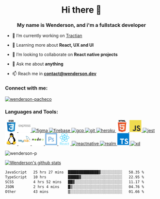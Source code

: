 <!--
**Wenderson-P/wenderson-p** is a ✨ _special_ ✨ repository because its `README.md` (this file) appears on your GitHub profile.**
-->

<h1 align="center">Hi there 👋</h1>
<h3 align="center">My name is Wenderson, and i'm a fullstack developer</h3>

- 🔭 I’m currently working on [Tractian](https://tractian.com/)

- 🌱 Learning more about **React, UX and UI**

- 👯 I’m looking to collaborate on **React native projects**

- 💬 Ask me about **anything**

- 📫 Reach me in **contact@wenderson.dev**

<h3 align="left">Connect with me:</h3>
<p align="left">
<a href="https://linkedin.com/in/wenderson-pacheco" target="blank"><img align="center" src="https://cdn.jsdelivr.net/npm/simple-icons@3.0.1/icons/linkedin.svg" alt="wenderson-pacheco" height="30" width="40" /></a>
</p>

<h3 align="left">Languages and Tools:</h3>
<p align="left"> <a href="https://www.w3schools.com/css/" target="_blank"> <img src="https://raw.githubusercontent.com/devicons/devicon/master/icons/css3/css3-original-wordmark.svg" alt="css3" width="40" height="40"/> </a> <a href="https://expressjs.com" target="_blank"> <img src="https://raw.githubusercontent.com/devicons/devicon/master/icons/express/express-original-wordmark.svg" alt="express" width="40" height="40"/> </a> <a href="https://www.figma.com/" target="_blank"> <img src="https://www.vectorlogo.zone/logos/figma/figma-icon.svg" alt="figma" width="40" height="40"/> </a> <a href="https://firebase.google.com/" target="_blank"> <img src="https://www.vectorlogo.zone/logos/firebase/firebase-icon.svg" alt="firebase" width="40" height="40"/> </a> <a href="https://cloud.google.com" target="_blank"> <img src="https://www.vectorlogo.zone/logos/google_cloud/google_cloud-icon.svg" alt="gcp" width="40" height="40"/> </a> <a href="https://git-scm.com/" target="_blank"> <img src="https://www.vectorlogo.zone/logos/git-scm/git-scm-icon.svg" alt="git" width="40" height="40"/> </a> <a href="https://heroku.com" target="_blank"> <img src="https://www.vectorlogo.zone/logos/heroku/heroku-icon.svg" alt="heroku" width="40" height="40"/> </a> <a href="https://www.w3.org/html/" target="_blank"> <img src="https://raw.githubusercontent.com/devicons/devicon/master/icons/html5/html5-original-wordmark.svg" alt="html5" width="40" height="40"/> </a> <a href="https://developer.mozilla.org/en-US/docs/Web/JavaScript" target="_blank"> <img src="https://raw.githubusercontent.com/devicons/devicon/master/icons/javascript/javascript-original.svg" alt="javascript" width="40" height="40"/> </a> <a href="https://jestjs.io" target="_blank"> <img src="https://www.vectorlogo.zone/logos/jestjsio/jestjsio-icon.svg" alt="jest" width="40" height="40"/> </a> <a href="https://www.linux.org/" target="_blank"> <img src="https://raw.githubusercontent.com/devicons/devicon/master/icons/linux/linux-original.svg" alt="linux" width="40" height="40"/> </a> <a href="https://www.mysql.com/" target="_blank"> <img src="https://raw.githubusercontent.com/devicons/devicon/master/icons/mysql/mysql-original-wordmark.svg" alt="mysql" width="40" height="40"/> </a> <a href="https://nodejs.org" target="_blank"> <img src="https://raw.githubusercontent.com/devicons/devicon/master/icons/nodejs/nodejs-original-wordmark.svg" alt="nodejs" width="40" height="40"/> </a> <a href="https://www.photoshop.com/en" target="_blank"> <img src="https://raw.githubusercontent.com/devicons/devicon/master/icons/photoshop/photoshop-line.svg" alt="photoshop" width="40" height="40"/> </a> <a href="https://reactjs.org/" target="_blank"> <img src="https://raw.githubusercontent.com/devicons/devicon/master/icons/react/react-original-wordmark.svg" alt="react" width="40" height="40"/> </a> <a href="https://reactnative.dev/" target="_blank"> <img src="https://reactnative.dev/img/header_logo.svg" alt="reactnative" width="40" height="40"/> </a> <a href="https://realm.io/" target="_blank"> <img src="https://raw.githubusercontent.com/bestofjs/bestofjs-webui/8665e8c267a0215f3159df28b33c365198101df5/public/logos/realm.svg" alt="realm" width="40" height="40"/> </a> <a href="https://www.typescriptlang.org/" target="_blank"> <img src="https://raw.githubusercontent.com/devicons/devicon/master/icons/typescript/typescript-original.svg" alt="typescript" width="40" height="40"/> </a> <a href="https://www.adobe.com/products/xd.html" target="_blank"> <img src="https://cdn.worldvectorlogo.com/logos/adobe-xd.svg" alt="xd" width="40" height="40"/> </a> </p>

<p><img align="center" src="https://github-readme-stats.vercel.app/api/top-langs?username=wenderson-p&show_icons=true&locale=en&layout=compact" alt="wenderson-p" /></p>

[![Wenderson's github stats](https://github-readme-stats.vercel.app/api?username=wenderson-p&show_icons=true&theme=tokyonight&hide=issues)](https://github.com/wenderson-p/github-readme-stats)

<!--START_SECTION:waka-->
```text
JavaScript   25 hrs 27 mins  ██████████████▓░░░░░░░░░░   58.35 % 
TypeScript   10 hrs          █████▓░░░░░░░░░░░░░░░░░░░   22.95 % 
SCSS         4 hrs 52 mins   ██▓░░░░░░░░░░░░░░░░░░░░░░   11.17 % 
JSON         2 hrs 4 mins    █▒░░░░░░░░░░░░░░░░░░░░░░░   04.76 % 
Other        43 mins         ▒░░░░░░░░░░░░░░░░░░░░░░░░   01.66 % 
```
<!--END_SECTION:waka-->
